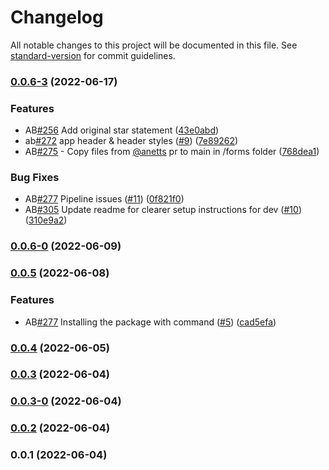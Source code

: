# Changelog

All notable changes to this project will be documented in this file. See [standard-version](https://github.com/conventional-changelog/standard-version) for commit guidelines.

### [0.0.6-3](https://github.com/starwit/react-starwit/compare/0.0.6-0...0.0.6-3) (2022-06-17)


### Features

* AB[#256](https://github.com/starwit/react-starwit/issues/256) Add original star statement ([43e0abd](https://github.com/starwit/react-starwit/commit/43e0abd551c726d71c99cb4c4b96c53b71a948b1))
* ab[#272](https://github.com/starwit/react-starwit/issues/272) app header & header styles ([#9](https://github.com/starwit/react-starwit/issues/9)) ([7e89262](https://github.com/starwit/react-starwit/commit/7e892623449f70c51490a816c65d5db4e67f9471))
* AB[#275](https://github.com/starwit/react-starwit/issues/275) - Copy files from [@anetts](https://github.com/anetts) pr to main in /forms folder ([768dea1](https://github.com/starwit/react-starwit/commit/768dea1970e078e784be969102d72820dc1555b2))


### Bug Fixes

* AB[#277](https://github.com/starwit/react-starwit/issues/277) Pipeline issues ([#11](https://github.com/starwit/react-starwit/issues/11)) ([0f821f0](https://github.com/starwit/react-starwit/commit/0f821f065eebb1cb44a373de3665f3c4a7a2ba37))
* AB[#305](https://github.com/starwit/react-starwit/issues/305) Update readme for clearer setup instructions for dev ([#10](https://github.com/starwit/react-starwit/issues/10)) ([310e9a2](https://github.com/starwit/react-starwit/commit/310e9a268c4d2a5b070a865f31942fe86a96afdf))

### [0.0.6-0](https://github.com/starwit/react-starwit/compare/0.0.5...0.0.6-0) (2022-06-09)

### [0.0.5](https://github.com/starwit/react-starwit/compare/0.0.4...0.0.5) (2022-06-08)


### Features

* AB[#277](https://github.com/starwit/react-starwit/issues/277) Installing the package with command ([#5](https://github.com/starwit/react-starwit/issues/5)) ([cad5efa](https://github.com/starwit/react-starwit/commit/cad5efab68d210b1849ea4b16faf2be3e979897a))

### [0.0.4](https://github.com/starwit/react-starwit/compare/0.0.3...0.0.4) (2022-06-05)

### [0.0.3](https://github.com/starwit/react-starwit/compare/v0.0.3-0...v0.0.3) (2022-06-04)

### [0.0.3-0](https://github.com/starwit/react-starwit/compare/v0.0.2...v0.0.3-0) (2022-06-04)

### [0.0.2](https://github.com/starwit/react-starwit/compare/v0.0.1...v0.0.2) (2022-06-04)

### 0.0.1 (2022-06-04)
